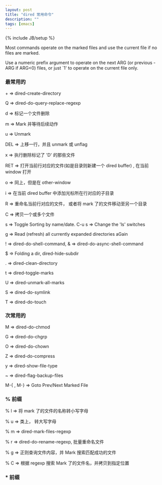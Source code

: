 ```yaml
---
layout: post
title: "dired 常用命令"
description: ""
tags: [emacs]
---
```

{% include JB/setup %}

Most commands operate on the marked files and use the current file if no files are marked.

Use a numeric prefix argument to operate on the next ARG (or previous -ARG if ARG<0) files, or just `1' to operate on the current file only.

### 最常用的 ###

\+ => dired-create-directory

Q => dired-do-query-replace-regexp

d => 标记一个文件删除

m => Mark 并等待后续动作

u => Unmark

DEL => 上移一行，并且 unmark 或 unflag

x => 执行删除标记了 'D' 的那些文件

RET => 打开当前行对应的文件(如是目录则新建一个 dired buffer) , 在当前 window 打开

o => 同上，但是在 other-window

i => 在当前 dired buffer 中添加光标所在行对应的子目录

R => 重命名当前行对应的文件， 或者将 mark 了的文件移动至另一个目录

C => 拷贝一个或多个文件

s => Toggle Sorting by name/date. C-u s => Change the 'ls' switches

g => Read (refresh) all currently expanded directories aGain

! => dired-do-shell-command, & => dired-do-async-shell-command

$ => Folding a dir, dired-hide-subdir

. => dired-clean-directory

t => dired-toggle-marks

U => dired-unmark-all-marks

S => dired-do-symlink

T => dired-do-touch

### 次常用的 ###

M => dired-do-chmod

G => dired-do-chgrp

O => dired-do-chown

Z => dired-do-compress

y => dired-show-file-type

~ => dired-flag-backup-files

M-{ , M-} => Goto Prev/Next Marked File

### % 前缀 ###

% l => 将 mark 了的文件的名称转小写字母

% u => 类上， 转大写字母

% m => dired-mark-files-regexp

% r => dired-do-rename-regexp, 批量重命名文件

% g => 正则查询文件内容，并 Mark 搜索匹配成功的文件

% C => 根据 regexp 搜索 Mark 了的文件名，并拷贝到指定位置

### * 前缀 ###
